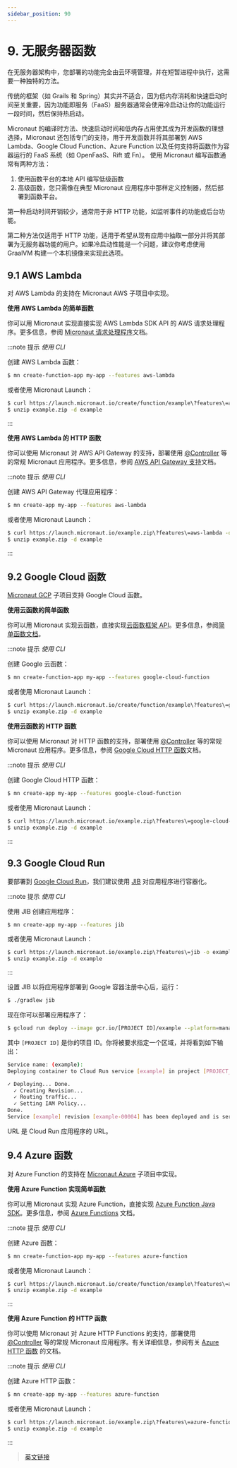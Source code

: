 ```yaml
---
sidebar_position: 90
---
```


# 9. 无服务器函数

在无服务器架构中，您部署的功能完全由云环境管理，并在短暂进程中执行，这需要一种独特的方法。

传统的框架（如 Grails 和 Spring）其实并不适合，因为低内存消耗和快速启动时间至关重要，因为功能即服务（FaaS）服务器通常会使用冷启动让你的功能运行一段时间，然后保持热启动。

Micronaut 的编译时方法、快速启动时间和低内存占用使其成为开发函数的理想选择，Micronaut 还包括专门的支持，用于开发函数并将其部署到 AWS Lambda、Google Cloud Function、Azure Function 以及任何支持将函数作为容器运行的 FaaS 系统（如 OpenFaaS、Rift 或 Fn）。
使用 Micronaut 编写函数通常有两种方法：

1. 使用函数平台的本地 API 编写低级函数
2. 高级函数，您只需像在典型 Micronaut 应用程序中那样定义控制器，然后部署到函数平台。

第一种启动时间开销较少，通常用于非 HTTP 功能，如监听事件的功能或后台功能。

第二种方法仅适用于 HTTP 功能，适用于希望从现有应用中抽取一部分并将其部署为无服务器功能的用户。如果冷启动性能是一个问题，建议你考虑使用 GraalVM 构建一个本机镜像来实现此选项。

## 9.1 AWS Lambda

对 AWS Lambda 的支持在 Micronaut AWS 子项目中实现。

**使用 AWS Lambda 的简单函数**

你可以用 Micronaut 实现直接实现 AWS Lambda SDK API 的 AWS 请求处理程序。更多信息，参阅 [Micronaut 请求处理程序](/aws/lambda.html#107-lambda-处理器)文档。

:::note 提示
*使用 CLI*

创建 AWS Lambda 函数：

```bash
$ mn create-function-app my-app --features aws-lambda
```

或者使用 Micronaut Launch：

```bash
$ curl https://launch.micronaut.io/create/function/example\?features\=aws-lambda -o example.zip
$ unzip example.zip -d example
```
:::

**使用 AWS Lambda 的 HTTP 函数**

你可以使用 Micronaut 对 AWS API Gateway 的支持，部署使用 [@Controller](https://micronaut-projects.github.io/micronaut-docs-mn3/3.9.4/api/io/micronaut/http/annotation/Controller.html) 等的常规 Micronaut 应用程序。更多信息，参阅 [AWS API Gateway 支持](/aws/amazonApiGateway.html)文档。

:::note 提示
*使用 CLI*

创建 AWS API Gateway 代理应用程序：

```bash
$ mn create-app my-app --features aws-lambda
```

或者使用 Micronaut Launch：

```bash
$ curl https://launch.micronaut.io/example.zip\?features\=aws-lambda -o example.zip
$ unzip example.zip -d example
```

:::

## 9.2 Google Cloud 函数

[Micronaut GCP](/gcp/cloudFunction.html) 子项目支持 Google Cloud 函数。

**使用云函数的简单函数**

你可以用 Micronaut 实现云函数，直接实现[云函数框架 API](https://github.com/GoogleCloudPlatform/functions-framework-java)。更多信息，参阅[简单函数文档](/gcp/cloudFunction.html#71-简单函数)。

:::note 提示
*使用 CLI*

创建 Google 云函数：

```bash
$ mn create-function-app my-app --features google-cloud-function
```
或者使用 Micronaut Launch：

```bash
$ curl https://launch.micronaut.io/create/function/example\?features\=google-cloud-function -o example.zip
$ unzip example.zip -d example
```

**使用云函数的 HTTP 函数**

你可以使用 Micronaut 对 HTTP 函数的支持，部署使用 [@Controller](https://micronaut-projects.github.io/micronaut-docs-mn3/3.9.4/api/io/micronaut/http/annotation/Controller.html) 等的常规 Micronaut 应用程序。更多信息，参阅 [Google Cloud HTTP 函数](/gcp/cloudFunction.html#72-http-函数)文档。

:::note 提示
*使用 CLI*

创建 Google Cloud HTTP 函数：

```bash
$ mn create-app my-app --features google-cloud-function
```

或者使用 Micronaut Launch：

```bash
$ curl https://launch.micronaut.io/example.zip\?features\=google-cloud-function -o example.zip
$ unzip example.zip -d example
```
:::

## 9.3 Google Cloud Run

要部署到 [Google Cloud Run](https://cloud.google.com/run)，我们建议使用 [JIB](https://github.com/GoogleContainerTools/jib) 对应用程序进行容器化。

:::note 提示
*使用 CLI*

使用 JIB 创建应用程序：

```bash
$ mn create-app my-app --features jib
```

或者使用 Micronaut Launch：

```bash
$ curl https://launch.micronaut.io/example.zip\?features\=jib -o example.zip
$ unzip example.zip -d example
```
:::

设置 JIB 以将应用程序部署到 Google 容器注册中心后，运行：

```bash
$ ./gradlew jib
```

现在你可以部署应用程序了：

```bash
$ gcloud run deploy --image gcr.io/[PROJECT ID]/example --platform=managed --allow-unauthenticated
```

其中 `[PROJECT ID]` 是你的项目 ID。你将被要求指定一个区域，并将看到如下输出：

```bash
Service name: (example):
Deploying container to Cloud Run service [example] in project [PROJECT_ID] region [us-central1]

✓ Deploying... Done.
  ✓ Creating Revision...
  ✓ Routing traffic...
  ✓ Setting IAM Policy...
Done.
Service [example] revision [example-00004] has been deployed and is serving 100 percent of traffic at https://example-9487r97234-uc.a.run.app
```

URL 是 Cloud Run 应用程序的 URL。

## 9.4 Azure 函数

对 Azure Function 的支持在 [Micronaut Azure](/azure.html#2-Azure-函数支持) 子项目中实现。

**使用 Azure Function 实现简单函数**

你可以用 Micronaut 实现 Azure Function，直接实现 [Azure Function Java SDK](https://docs.microsoft.com/en-us/azure/azure-functions/functions-reference-java?tabs=consumption)。更多信息，参阅 [Azure Functions](/azure.html#2-Azure-函数支持) 文档。

:::note 提示
*使用 CLI*

创建 Azure 函数：

```bash
$ mn create-function-app my-app --features azure-function
```

或者使用 Micronaut Launch：

```bash
$ curl https://launch.micronaut.io/create/function/example\?features\=azure-function -o example.zip
$ unzip example.zip -d example
```
:::

**使用 Azure Function 的 HTTP 函数**

你可以使用 Micronaut 对 Azure HTTP Functions 的支持，部署使用 [@Controller](https://micronaut-projects.github.io/micronaut-docs-mn3/3.9.4/api/io/micronaut/http/annotation/Controller.html) 等的常规 Micronaut 应用程序。有关详细信息，参阅有关 [Azure HTTP 函数](/azure.html#2-Azure-函数支持) 的文档。

:::note 提示
*使用 CLI*

创建 Azure HTTP 函数：

```bash
$ mn create-app my-app --features azure-function
```

或者使用 Micronaut Launch：

```bash
$ curl https://launch.micronaut.io/example.zip\?features\=azure-function -o example.zip
$ unzip example.zip -d example
```
:::

> [英文链接](https://micronaut-projects.github.io/micronaut-docs-mn3/3.9.4/guide/index.html#serverlessFunctions)
